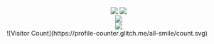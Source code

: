 <div align="center">
  <img src="https://github-readme-stats.vercel.app/api?username=CodeByChaos&show_icons=true&theme=tokyonight&count_private=true" />
  <img src="https://github-readme-streak-stats.herokuapp.com/?user=CodeByChaos" />
</div>
<div align="center">
  <img src="https://github-readme-activity-graph.vercel.app/graph?username=CodeByChaos&theme=xcode" />
</div>
<div align="center"><img src="https://cdn.jsdelivr.net/gh/CodeByChaos/CodeByChaos/assets/github-contribution-grid-snake.svg" /></div>
![Visitor Count](https://profile-counter.glitch.me/all-smile/count.svg)


<!--
**CodeByChaos/CodeByChaos** is a ✨ _special_ ✨ repository because its `README.md` (this file) appears on your GitHub profile.

Here are some ideas to get you started:

- 🔭 I’m currently working on ...
- 🌱 I’m currently learning ...
- 👯 I’m looking to collaborate on ...
- 🤔 I’m looking for help with ...
- 💬 Ask me about ...
- 📫 How to reach me: ...
- 😄 Pronouns: ...
- ⚡ Fun fact: ...
-->
